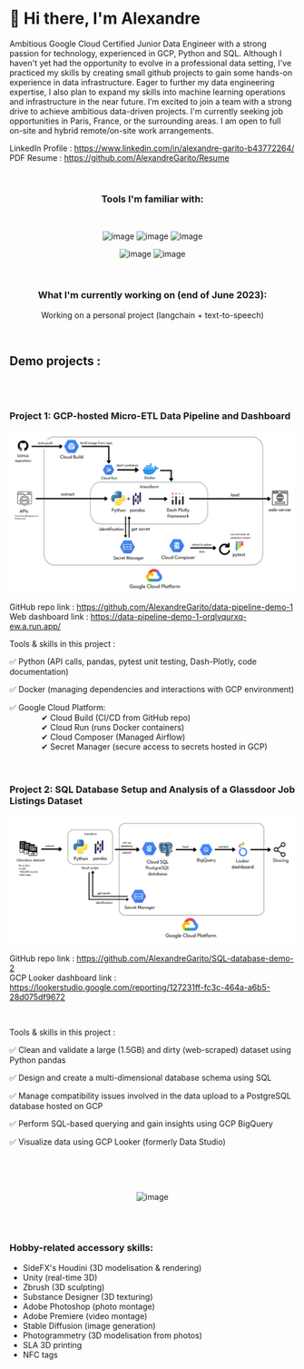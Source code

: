 # 👋 Hi there, I'm Alexandre


Ambitious Google Cloud Certified Junior Data Engineer with a strong passion for technology, experienced in GCP, Python and SQL. Although I haven't yet had the opportunity to evolve in a professional data setting, I've practiced my skills by creating small github projects to gain some hands-on experience in data infrastructure. Eager to further my data engineering expertise, I also plan to expand my skills into machine learning operations and infrastructure in the near future. I’m excited to join a team with a strong drive to achieve ambitious data-driven projects. I'm currently seeking job opportunities in Paris, France, or the surrounding areas. I am open to full on-site and hybrid remote/on-site work arrangements.

LinkedIn Profile : https://www.linkedin.com/in/alexandre-garito-b43772264/  
PDF Resume : https://github.com/AlexandreGarito/Resume

<br>

<div align="center">

### Tools I'm familiar with:  

<br>
  
![image](https://img.shields.io/badge/Python-FFD43B?style=for-the-badge&logo=python&logoColor=blue)
![image](https://img.shields.io/badge/PostgreSQL-316192?style=for-the-badge&logo=postgresql&logoColor=white)
 ![image](https://img.shields.io/badge/Google_Cloud-4285F4?style=for-the-badge&logo=google-cloud&logoColor=white)  
  


![image](https://img.shields.io/badge/Docker-2CA5E0?style=for-the-badge&logo=docker&logoColor=white)
![image](https://img.shields.io/badge/Airflow-017CEE?style=for-the-badge&logo=Apache%20Airflow&logoColor=white)



<!-- ![image](https://img.shields.io/badge/Numpy-777BB4?style=for-the-badge&logo=numpy&logoColor=white)
![image](https://img.shields.io/badge/Pandas-2C2D72?style=for-the-badge&logo=pandas&logoColor=white)
![image](https://img.shields.io/badge/Plotly-239120?style=for-the-badge&logo=plotly&logoColor=white) -->

<br>
  
### What I'm currently working on (end of June 2023):  
  Working on a personal project (langchain + text-to-speech)
</div>




<br>


## Demo projects :

<br>
<br>

### Project 1: GCP-hosted Micro-ETL Data Pipeline and Dashboard  

![illustration pipeline1](https://github.com/AlexandreGarito/data-pipeline-demo-1/blob/main/images/illustration%20pipeline%20demo-1.png)



GitHub repo link : https://github.com/AlexandreGarito/data-pipeline-demo-1  
Web dashboard link : https://data-pipeline-demo-1-orqlvqurxq-ew.a.run.app/

Tools & skills in this project :  

✅ Python (API calls, pandas, pytest unit testing, Dash-Plotly, code documentation) 

✅ Docker (managing dependencies and interactions with GCP environment)  

✅ Google Cloud Platform:  
    ✔ Cloud Build (CI/CD from GitHub repo)  
    ✔ Cloud Run (runs Docker containers)  
    ✔ Cloud Composer (Managed Airflow)  
    ✔ Secret Manager (secure access to secrets hosted in GCP)  
    
<br>
<br>

### Project 2: SQL Database Setup and Analysis of a Glassdoor Job Listings Dataset

![illustration pipeline2](https://github.com/AlexandreGarito/SQL-database-demo-2/blob/main/images/illustration%20pipeline%20demo-2.png)

GitHub repo link : https://github.com/AlexandreGarito/SQL-database-demo-2  
GCP Looker dashboard link : https://lookerstudio.google.com/reporting/127231ff-fc3c-464a-a6b5-28d075df9672

<br>

Tools & skills in this project : 

  ✅ Clean and validate a large (1.5GB) and dirty (web-scraped) dataset using Python pandas  
  
  ✅ Design and create a multi-dimensional database schema using SQL  
  
  ✅ Manage compatibility issues involved in the data upload to a PostgreSQL database hosted on GCP  
  
  ✅ Perform SQL-based querying and gain insights using GCP BigQuery  
  
  ✅ Visualize data using GCP Looker (formerly Data Studio)  

<br>

<div align="center">



  
<br>
<br>

![image](https://github-profile-summary-cards.vercel.app/api/cards/profile-details?username=AlexandreGarito&theme=vue)

</div>

<br>
<br>


### Hobby-related accessory skills:
- SideFX's Houdini (3D modelisation & rendering)
- Unity (real-time 3D)
- Zbrush (3D sculpting)
- Substance Designer (3D texturing)
- Adobe Photoshop (photo montage)
- Adobe Premiere (video montage)
- Stable Diffusion (image generation)
- Photogrammetry (3D modelisation from photos)
- SLA 3D printing
- NFC tags




